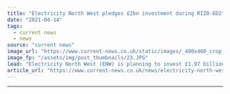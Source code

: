 ```yaml
---
title: "Electricity North West pledges £2bn investment during RIIO-ED2"
date: "2021-04-14"
tags: 
  - current news
  - news
source: "current news"
image_url: "https://www.current-news.co.uk/static/images/_400x400_crop_center-center/Electricity-North-West-chief-executive-Peter-Emery-image-ENW.JPG"
image_fp: "/assets/img/post_thumbnails/23.JPG"
lead: "​Electricity North West (ENW) is planning to invest £1.97 billion during RIIO-ED2, a 44% increase on the current price control period."
article_url: "https://www.current-news.co.uk/news/electricity-north-west-pledges-2bn-investment-during-riio-ed2?utm_source=rss-feeds&utm_medium=rss&utm_campaign=rss"
---
```


---

